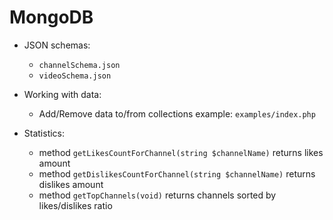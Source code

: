 # MongoDB

* JSON schemas:
    * `channelSchema.json` 
    * `videoSchema.json`
    
* Working with data:
    * Add/Remove data to/from collections example: `examples/index.php`
 
* Statistics:
    * method `getLikesCountForChannel(string $channelName)` returns likes amount
    * method `getDislikesCountForChannel(string $channelName)` returns dislikes amount
    * method `getTopChannels(void)` returns channels sorted by likes/dislikes ratio